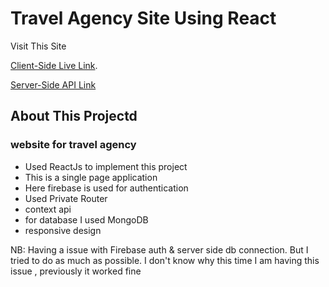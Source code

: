 # Travel Agency Site Using React

Visit This Site

[Client-Side Live Link](https://the-travel-agency.vercel.app).

[Server-Side API Link](https://the-travel-agency-api.up.railway.app/)

## About This Projectd

### website for travel agency

- Used ReactJs to implement this project
- This is a single page application
- Here firebase is used for authentication
- Used Private Router
- context api
- for database I used MongoDB
- responsive design

NB: Having a issue with Firebase auth & server side db connection. But I tried to do as much as possible. I don't know why this time I am having this issue , previously it worked fine
